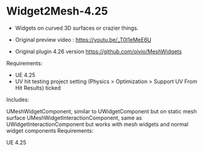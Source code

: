 # Widget2Mesh-4.25

- Widgets on curved 3D surfaces or crazier things.

- Original preview video : https://youtu.be/_T0I1eMeE6U

- Original plugin 4.26 version https://github.com/oivio/MeshWidgets

Requirements:

- UE 4.25
- UV hit testing project setting (Physics > Optimization > Support UV From Hit Results) ticked

Includes:

UMeshWidgetComponent, similar to UWidgetComponent but on static mesh surface
UMeshWidgetInteractionComponent, same as UWidgetInteractionComponent but works with mesh widgets and normal widget components
Requirements:

UE 4.25
